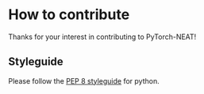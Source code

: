 # How to contribute

Thanks for your interest in contributing to PyTorch-NEAT!

## Styleguide
Please follow the [PEP 8 styleguide](https://www.python.org/dev/peps/pep-0008/) for python.
